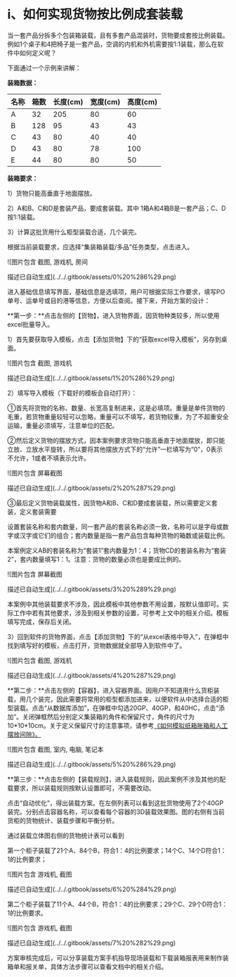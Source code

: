 # i、如何实现货物按比例成套装载

当一套产品分拆多个包装箱装载，且有多套产品混装时，货物要成套按比例装载。例如1个桌子和4把椅子是一套产品，空调的内机和外机需要按1:1装载，那么在软件中如何定义呢？

下面通过一个示例来讲解：

**装箱数据：**

| 名称 | 箱数 | 长度\(cm\) | 宽度\(cm\) | 高度\(cm\) |
| :--- | :--- | :--- | :--- | :--- |
| A | 32 | 205 | 80 | 60 |
| B | 128 | 95 | 43 | 43 |
| C | 43 | 80 | 40 | 40 |
| D | 43 | 80 | 78 | 100 |
| E | 44 | 80 | 80 | 50 |

**装箱要求：**

1）货物只能高垂直于地面摆放。

2）A和B、C和D是套装产品，要成套装载。其中 1箱A和4箱B是一套产品；C、D按1:1装载。

3）计算这批货用什么柜型装载合适，几个装完。

根据当前装载要求，应选择“集装箱装载/多品”任务类型，点击进入。

![&#x56FE;&#x7247;&#x5305;&#x542B; &#x622A;&#x56FE;, &#x6E38;&#x620F;&#x673A;, &#x623F;&#x95F4;

&#x63CF;&#x8FF0;&#x5DF2;&#x81EA;&#x52A8;&#x751F;&#x6210;](../../.gitbook/assets/0%20%286%29.png)

进入基础信息填写界面，基础信息是选填项，用户可根据实际工作要求，填写PO单号、运单号或目的港等信息，方便以后查阅。接下来，开始方案的设计：

**第一步：**点击左侧的【货物】，进入货物界面，因货物种类较多，所以使用excel批量导入。

1）首先要获取导入模板，点击【添加货物】下的“获取excel导入模板”，另存到桌面。

![&#x56FE;&#x7247;&#x5305;&#x542B; &#x622A;&#x56FE;, &#x6E38;&#x620F;&#x673A;

&#x63CF;&#x8FF0;&#x5DF2;&#x81EA;&#x52A8;&#x751F;&#x6210;](../../.gitbook/assets/1%20%286%29.png)

2）填写导入模板（下载好的模板会自动打开）：

①首先将货物的名称、数量、长宽高复制进来，这是必填项。重量是单件货物的毛重，若货物重量较轻可以忽略，重量可以不填写，若货物较重，为了不超重安全运输，重量必须填写，注意单位的匹配。

②然后定义货物的摆放方式，因本案例要求货物只能高垂直于地面摆放，即只能立放、立放水平旋转，所以要将其他摆放方式下的“允许”一栏填写为“0”，0表示不允许，1或者不填表示允许。

![&#x56FE;&#x7247;&#x5305;&#x542B; &#x5C4F;&#x5E55;&#x622A;&#x56FE;

&#x63CF;&#x8FF0;&#x5DF2;&#x81EA;&#x52A8;&#x751F;&#x6210;](../../.gitbook/assets/2%20%287%29.png)

③最后定义货物装载属性，因货物A和B、C和D要成套装载，所以需要定义套装，定义套装需要

设置套装名称和套内数量，同一套产品的套装名称必须一致，名称可以是字母或数字或汉字或它们的组合；套内数量是指一套产品包含每种货物的箱数或装载比例。

本案例定义AB的套装名称为“套装1”套内数量为1：4；货物CD的套装名称为“套装2”，套内数量填写1：1。注意：货物的数量必须也是要成比例的。

![&#x56FE;&#x7247;&#x5305;&#x542B; &#x5C4F;&#x5E55;&#x622A;&#x56FE;

&#x63CF;&#x8FF0;&#x5DF2;&#x81EA;&#x52A8;&#x751F;&#x6210;](../../.gitbook/assets/3%20%289%29.png)

本案例中其他装载要求不涉及，因此模板中其他参数不用设置，按默认值即可。实际工作中若有其他要求，涉及到相关参数的设置，可参考上文中的相关介绍。模板填写完成，保存后关闭。

3）回到软件的货物界面，点击【添加货物】下的“从excel表格中导入”，在弹框中找到填写好的模板，点击打开，货物数据就全部导入到软件中了。

![&#x56FE;&#x7247;&#x5305;&#x542B; &#x622A;&#x56FE;, &#x6E38;&#x620F;&#x673A;

&#x63CF;&#x8FF0;&#x5DF2;&#x81EA;&#x52A8;&#x751F;&#x6210;](../../.gitbook/assets/4%20%287%29.png)

**第二步：**点击左侧的【容器】，进入容器界面。因用户不知道用什么货柜装载，用几个装完，因此需要将常用的柜型都添加进来，以便软件从中选择合适的柜型装载。点击“从数据库添加”，在弹框中勾选20GP、40GP，和40HC，点击“添加”。关闭弹框然后分别定义集装箱的角件和保留尺寸，角件的尺寸为10\*10\*10cm。关于定义保留尺寸的注意事项，请参考[《如何模拟纸箱胀箱和人工摆放间隙》。]()

![&#x56FE;&#x7247;&#x5305;&#x542B; &#x622A;&#x56FE;, &#x5BA4;&#x5185;, &#x7535;&#x8111;, &#x7B14;&#x8BB0;&#x672C;

&#x63CF;&#x8FF0;&#x5DF2;&#x81EA;&#x52A8;&#x751F;&#x6210;](../../.gitbook/assets/5%20%286%29.png)

**第三步：**点击左侧的【装载规则】，进入装载规则，因此案例不涉及其他的配载要求，所以装载规则按默认设置即可，不需要改动。

点击“自动优化”，得出装载方案。在左侧列表可以看到这批货物使用了2个40GP装完。分别点击容器名称，可以查看每个容器的3D装载效果图。图的右侧有当前货柜的货物统计、装载步骤和平衡分析。

通过装载立体图右侧的货物统计表可以看到

第一个柜子装载了21个A、84个B，符合1：4的比例要求；14个C、14个D符合1：1的比例要求；

![&#x56FE;&#x7247;&#x5305;&#x542B; &#x6E38;&#x620F;&#x673A;, &#x622A;&#x56FE;

&#x63CF;&#x8FF0;&#x5DF2;&#x81EA;&#x52A8;&#x751F;&#x6210;](../../.gitbook/assets/6%20%284%29.png)

第二个柜子装载了11个A、44个B，符合1：4的比例要求；29个C、29个D符合1：1的比例要求。

![&#x56FE;&#x7247;&#x5305;&#x542B; &#x6E38;&#x620F;&#x673A;, &#x622A;&#x56FE;

&#x63CF;&#x8FF0;&#x5DF2;&#x81EA;&#x52A8;&#x751F;&#x6210;](../../.gitbook/assets/7%20%282%29.png)

方案审核完成后，可以分享装载方案手机指导现场装载和下载装箱报表用来制作装箱单和报关单，具体方法步骤可以查看文档中的相关介绍。

